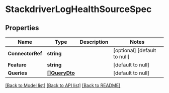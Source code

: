 # StackdriverLogHealthSourceSpec

## Properties
Name | Type | Description | Notes
------------ | ------------- | ------------- | -------------
**ConnectorRef** | **string** |  | [optional] [default to null]
**Feature** | **string** |  | [default to null]
**Queries** | [**[]QueryDto**](QueryDTO.md) |  | [default to null]

[[Back to Model list]](../README.md#documentation-for-models) [[Back to API list]](../README.md#documentation-for-api-endpoints) [[Back to README]](../README.md)

